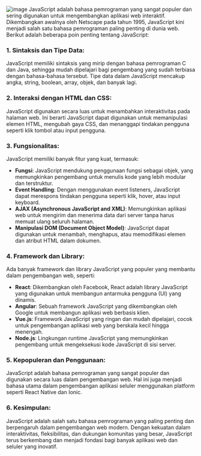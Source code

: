 ![image](https://github.com/alfatah/JavaScript-Lanjutan/assets/11069102/3f2c8cf7-2edb-4d04-bbfd-19100ad9ae81)
JavaScript adalah bahasa pemrograman yang sangat populer dan sering digunakan untuk mengembangkan aplikasi web interaktif. Dikembangkan awalnya oleh Netscape pada tahun 1995, JavaScript kini menjadi salah satu bahasa pemrograman paling penting di dunia web. Berikut adalah beberapa poin penting tentang JavaScript:

### 1. **Sintaksis dan Tipe Data:**
JavaScript memiliki sintaksis yang mirip dengan bahasa pemrograman C dan Java, sehingga mudah dipelajari bagi pengembang yang sudah terbiasa dengan bahasa-bahasa tersebut. Tipe data dalam JavaScript mencakup angka, string, boolean, array, objek, dan banyak lagi.

### 2. **Interaksi dengan HTML dan CSS:**
JavaScript digunakan secara luas untuk menambahkan interaktivitas pada halaman web. Ini berarti JavaScript dapat digunakan untuk memanipulasi elemen HTML, mengubah gaya CSS, dan menanggapi tindakan pengguna seperti klik tombol atau input pengguna.

### 3. **Fungsionalitas:**
JavaScript memiliki banyak fitur yang kuat, termasuk:
- **Fungsi**: JavaScript mendukung penggunaan fungsi sebagai objek, yang memungkinkan pengembang untuk menulis kode yang lebih modular dan terstruktur.
- **Event Handling**: Dengan menggunakan event listeners, JavaScript dapat merespons tindakan pengguna seperti klik, hover, atau input keyboard.
- **AJAX (Asynchronous JavaScript and XML)**: Memungkinkan aplikasi web untuk mengirim dan menerima data dari server tanpa harus memuat ulang seluruh halaman.
- **Manipulasi DOM (Document Object Model)**: JavaScript dapat digunakan untuk menambah, menghapus, atau memodifikasi elemen dan atribut HTML dalam dokumen.

### 4. **Framework dan Library:**
Ada banyak framework dan library JavaScript yang populer yang membantu dalam pengembangan web, seperti:
- **React**: Dikembangkan oleh Facebook, React adalah library JavaScript yang digunakan untuk membangun antarmuka pengguna (UI) yang dinamis.
- **Angular**: Sebuah framework JavaScript yang dikembangkan oleh Google untuk membangun aplikasi web berbasis klien.
- **Vue.js**: Framework JavaScript yang ringan dan mudah dipelajari, cocok untuk pengembangan aplikasi web yang berskala kecil hingga menengah.
- **Node.js**: Lingkungan runtime JavaScript yang memungkinkan pengembang untuk mengeksekusi kode JavaScript di sisi server.

### 5. **Kepopuleran dan Penggunaan:**
JavaScript adalah bahasa pemrograman yang sangat populer dan digunakan secara luas dalam pengembangan web. Hal ini juga menjadi bahasa utama dalam pengembangan aplikasi seluler menggunakan platform seperti React Native dan Ionic.

### 6. **Kesimpulan:**
JavaScript adalah salah satu bahasa pemrograman yang paling penting dan berpengaruh dalam pengembangan web modern. Dengan kekuatan dalam interaktivitas, fleksibilitas, dan dukungan komunitas yang besar, JavaScript terus berkembang dan menjadi fondasi bagi banyak aplikasi web dan seluler yang inovatif.
